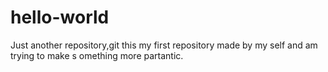 # hello-world
Just another repository,git
this my first repository made by my self and am trying to make s
omething more partantic.
